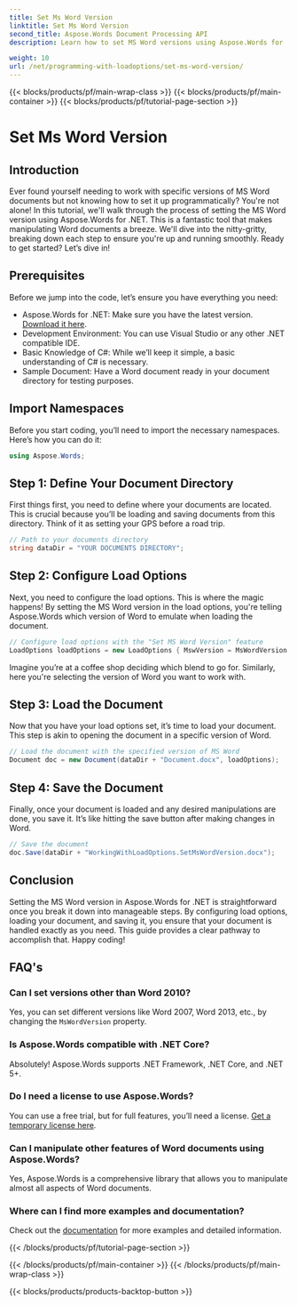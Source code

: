 ```yaml
---
title: Set Ms Word Version
linktitle: Set Ms Word Version
second_title: Aspose.Words Document Processing API
description: Learn how to set MS Word versions using Aspose.Words for .NET with our detailed guide. Perfect for developers looking to streamline document manipulation.

weight: 10
url: /net/programming-with-loadoptions/set-ms-word-version/
---
```


{{< blocks/products/pf/main-wrap-class >}}
{{< blocks/products/pf/main-container >}}
{{< blocks/products/pf/tutorial-page-section >}}

# Set Ms Word Version

## Introduction

Ever found yourself needing to work with specific versions of MS Word documents but not knowing how to set it up programmatically? You're not alone! In this tutorial, we'll walk through the process of setting the MS Word version using Aspose.Words for .NET. This is a fantastic tool that makes manipulating Word documents a breeze. We'll dive into the nitty-gritty, breaking down each step to ensure you're up and running smoothly. Ready to get started? Let’s dive in!

## Prerequisites

Before we jump into the code, let’s ensure you have everything you need:

- Aspose.Words for .NET: Make sure you have the latest version. [Download it here](https://releases.aspose.com/words/net/).
- Development Environment: You can use Visual Studio or any other .NET compatible IDE.
- Basic Knowledge of C#: While we’ll keep it simple, a basic understanding of C# is necessary.
- Sample Document: Have a Word document ready in your document directory for testing purposes.

## Import Namespaces

Before you start coding, you’ll need to import the necessary namespaces. Here’s how you can do it:

```csharp
using Aspose.Words;
```

## Step 1: Define Your Document Directory

First things first, you need to define where your documents are located. This is crucial because you’ll be loading and saving documents from this directory. Think of it as setting your GPS before a road trip.

```csharp
// Path to your documents directory
string dataDir = "YOUR DOCUMENTS DIRECTORY";
```

## Step 2: Configure Load Options

Next, you need to configure the load options. This is where the magic happens! By setting the MS Word version in the load options, you're telling Aspose.Words which version of Word to emulate when loading the document.

```csharp
// Configure load options with the "Set MS Word Version" feature
LoadOptions loadOptions = new LoadOptions { MswVersion = MsWordVersion.Word2010 };
```

Imagine you’re at a coffee shop deciding which blend to go for. Similarly, here you're selecting the version of Word you want to work with.

## Step 3: Load the Document

Now that you have your load options set, it’s time to load your document. This step is akin to opening the document in a specific version of Word.

```csharp
// Load the document with the specified version of MS Word
Document doc = new Document(dataDir + "Document.docx", loadOptions);
```

## Step 4: Save the Document

Finally, once your document is loaded and any desired manipulations are done, you save it. It’s like hitting the save button after making changes in Word.

```csharp
// Save the document
doc.Save(dataDir + "WorkingWithLoadOptions.SetMsWordVersion.docx");
```

## Conclusion

Setting the MS Word version in Aspose.Words for .NET is straightforward once you break it down into manageable steps. By configuring load options, loading your document, and saving it, you ensure that your document is handled exactly as you need. This guide provides a clear pathway to accomplish that. Happy coding!

## FAQ's

### Can I set versions other than Word 2010?
Yes, you can set different versions like Word 2007, Word 2013, etc., by changing the `MsWordVersion` property.

### Is Aspose.Words compatible with .NET Core?
Absolutely! Aspose.Words supports .NET Framework, .NET Core, and .NET 5+.

### Do I need a license to use Aspose.Words?
You can use a free trial, but for full features, you’ll need a license. [Get a temporary license here](https://purchase.aspose.com/temporary-license/).

### Can I manipulate other features of Word documents using Aspose.Words?
Yes, Aspose.Words is a comprehensive library that allows you to manipulate almost all aspects of Word documents.

### Where can I find more examples and documentation?
Check out the [documentation](https://reference.aspose.com/words/net/) for more examples and detailed information.


{{< /blocks/products/pf/tutorial-page-section >}}

{{< /blocks/products/pf/main-container >}}
{{< /blocks/products/pf/main-wrap-class >}}

{{< blocks/products/products-backtop-button >}}
